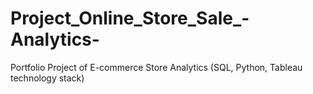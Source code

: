 # Project_Online_Store_Sale_-Analytics-
Portfolio Project of E-commerce Store Analytics (SQL, Python, Tableau technology stack)
